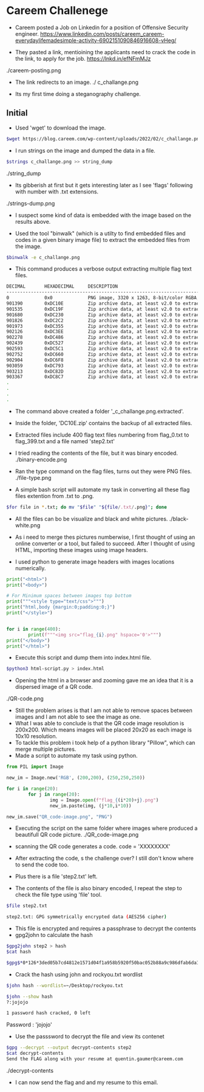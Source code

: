 # Careem Challenege

- Careem posted a Job on Linkedin for a position of Offensive Security engineer.
https://www.linkedin.com/posts/careem_careem-everydaylifemadesimple-activity-6902151090846916608-vHeg/

- They pasted a link, mentioining the applicants need to crack the code in the link, to apply for the job.
https://lnkd.in/efNFmMJz

./careem-posting.png

- The link redirects to an image.
./ c_challange.png

- Its my first time doing a steganography challenge.

## Initial

- Used 'wget' to download the image.

```bash
$wget https://blog.careem.com/wp-content/uploads/2022/02/c_challange.png

```

- I run strings on the image and dumped the data in a file.

```bash
$strings c_challange.png >> string_dump
```
./string_dump

- Its gibberish at first but it gets interesting later as I see 'flags' following with number with .txt extensions.

./strings-dump.png

- I suspect some kind of data is embedded with the image based on the results above.

- Used the tool "binwalk" (which is a utilty to find embedded files and codes in a given binary image file) to extract the embedded files from the image.

```bash
$binwalk -e c_challange.png
```
 - This command produces a verbose output extracting multiple flag text files.

 ```bash
 DECIMAL       HEXADECIMAL     DESCRIPTION
--------------------------------------------------------------------------------
0             0x0             PNG image, 3320 x 1263, 8-bit/color RGBA, non-interlaced
901390        0xDC10E         Zip archive data, at least v2.0 to extract, compressed size: 77, uncompressed size: 81, name: flag_0.txt
901535        0xDC19F         Zip archive data, at least v2.0 to extract, compressed size: 77, uncompressed size: 81, name: flag_1.txt
901680        0xDC230         Zip archive data, at least v2.0 to extract, compressed size: 77, uncompressed size: 81, name: flag_10.txt
901826        0xDC2C2         Zip archive data, at least v2.0 to extract, compressed size: 77, uncompressed size: 81, name: flag_100.txt
901973        0xDC355         Zip archive data, at least v2.0 to extract, compressed size: 83, uncompressed size: 87, name: flag_101.txt
902126        0xDC3EE         Zip archive data, at least v2.0 to extract, compressed size: 82, uncompressed size: 86, name: flag_102.txt
902278        0xDC486         Zip archive data, at least v2.0 to extract, compressed size: 91, uncompressed size: 96, name: flag_103.txt
902439        0xDC527         Zip archive data, at least v2.0 to extract, compressed size: 84, uncompressed size: 88, name: flag_104.txt
902593        0xDC5C1         Zip archive data, at least v2.0 to extract, compressed size: 89, uncompressed size: 93, name: flag_105.txt
902752        0xDC660         Zip archive data, at least v2.0 to extract, compressed size: 82, uncompressed size: 86, name: flag_106.txt
902904        0xDC6F8         Zip archive data, at least v2.0 to extract, compressed size: 85, uncompressed size: 88, name: flag_107.txt
903059        0xDC793         Zip archive data, at least v2.0 to extract, compressed size: 84, uncompressed size: 88, name: flag_108.txt
903213        0xDC82D         Zip archive data, at least v2.0 to extract, compressed size: 84, uncompressed size: 88, name: flag_109.txt
903367        0xDC8C7         Zip archive data, at least v2.0 to extract, compressed size: 77, uncompressed size: 81, name: flag_11.txt
.
.
.
.

 ```

- The command above created a folder '_c_challange.png.extracted'.
- Inside the folder, 'DC10E.zip' contains the backup of all extracted files.
- Extracted files include 400 flag text files numbering from flag_0.txt to flag_399.txt and a file named 'step2.txt'

- I tried reading the contents of the file, but it was binary encoded.
./binary-encode.png

- Ran the type command on the flag files, turns out they were PNG files.
./file-type.png

- A simple bash script will automate my task in converting all these flag files extention from .txt to .png.

```bash
$for file in *.txt; do mv "$file" "${file/.txt/.png}"; done
```
- All the files can bo be visualize and black and white pictures. 
./black-white.png

- As i need to merge thes pictures numberwise, I first thought of using an online converter or a tool, but failed to succeed. After I thought of using HTML, importing these images using image headers. 
- I used python to generate image headers with images locations numerically.

```python                                                              
print("<html>")
print("<body>")

# For Minimum spaces between images top bottom
print("""<style type="text/css">""")
print("html,body {margin:0;padding:0;}")
print("</style>")


for i in range(400):
        print(f"""<img src="flag_{i}.png" hspace='0'>""")
print("</body>")
print("</html>")

```
- Execute this script and dump them into index.html file.

```bash
$python3 html-script.py > index.html
```
- Opening the html in a browser and zooming gave me an idea that it is a dispersed image of a QR code.

./QR-code.png

- Still the problem arises is that I am not able to remove spaces between images and I am not able to see the image as one.
- What I was able to conclude is that the QR code image resolution is 200x200. Which means images will be placed 20x20 as each image is 10x10 resolution.
- To tackle this problem i took help of a python library "Pillow", which can merge multiple pictures.
- Made a script to automate my task using python.

```python
from PIL import Image

new_im = Image.new('RGB', (200,200), (250,250,250))

for i in range(20):
        for j in range(20):
                img = Image.open(f"flag_{(i*20)+j}.png")
                new_im.paste(img, (j*10,i*10))

new_im.save("QR_code-image.png", "PNG")

```
- Executing the script on the same folder where images where produced a beautifull QR code picture.
./QR_code-image.png

- scanning the QR code generates a code. 
code = 'XXXXXXXX'

- After extracting the code, s the challenge over? I still don't know where to send the code too.
- Plus there is a file 'step2.txt' left. 
- The contents of the file is also binary encoded, I repeat the step to check the file type using 'file' tool.

```bash
$file step2.txt 

step2.txt: GPG symmetrically encrypted data (AES256 cipher)

```

- This file is encrypted and requires a passphrase to decrypt the contents
- gpg2john to calculate the hash

```bash
$gpg2john step2 > hash
$cat hash 

$gpg$*0*126*3ded05b7cd4812e1571d04f1a958b5920f50bac052b88a9c986dfab6da1e47893a176d67b323e7b112a368d1afde61ce44ece9afbe34a9e858f53d67a1d14832c65a46d12d1c72bc48d54195f12f261ae3bbc11577fb2191a0de3553030588ede15066be1fbd51ac154a2d3199905a45e8e5624ebf10e947422a90dc58fc*3*18*2*9*39845888*4d9023a6063aee32

```

- Crack the hash using john and rockyou.txt wordlist

```bash
$john hash --wordlist=~/Desktop/rockyou.txt

$john --show hash 
?:jojojo

1 password hash cracked, 0 left

```
Password : 'jojojo'

- Use the passsword to decrypt the file and view its contenet

```bash
$gpg --decrypt --output decrypt-contents step2 
$cat decrypt-contents 
Send the FLAG along with your resume at quentin.gaumer@careem.com
```
./decrypt-contents

- I can now send the flag and and my resume to this email.
